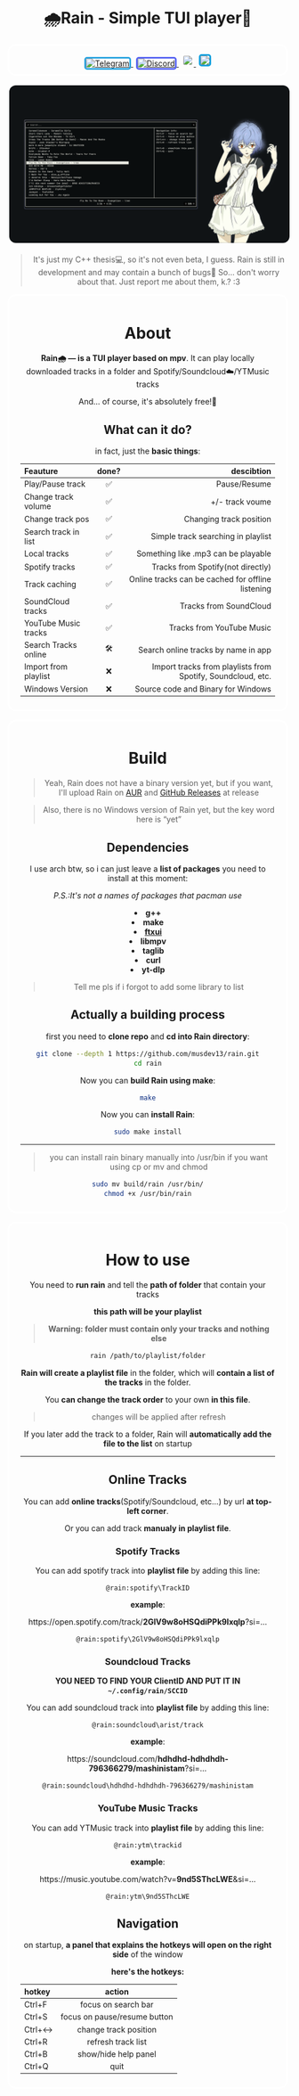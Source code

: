 <h1 align="center">🌧️Rain - Simple TUI player🎵</h1>
<p align="center" style="border: 3px solid white; border-radius:15px;padding: 15px 0 8px;">
    <a href="https://t.me/musdev" style="margin-right:5px;">
        <img src="https://img.shields.io/badge/MusDev--2CA5E0?logo=telegram&style=for-the-badge" alt="Telegram" style="border-radius:5px;border:3px solid #2ca5e0"/>
    </a>
    <a href="https://discord.com/users/870324942166716487" style="margin-right:5px;">
        <img src="https://img.shields.io/badge/cuteemus--5865F2?logo=discord&style=for-the-badge" alt="Discord" style="border-radius:5px;border:3px solid #5865f2"/>
    </a>
    <a href="https://github.com/musdev13" style="margin-right:5px;">
        <img src="https://img.shields.io/badge/musdev13--white?logo=github&style=for-the-badge" style="border-radius:5px;border:3px solid #fff">
    </a>
    <a href="https://musdev13.github.io/rain/">
        <img src="https://img.shields.io/badge/🌐_Website--0fa0dd?style=for-the-badge" style="border-radius:5px;border:3px solid #0fa0dd"/>
    </a>
</p>

<img src="public/assets/mainScreenshot.png" style="border-radius:15px;border:3px solid white;">

<div align="center">

> It's just my C++ thesis💻, so it's not even beta, I guess. Rain is still in development and may contain a bunch of bugs🐛 So... don't worry about that. Just report me about them, k.? :3
</div>

<div align="center", style="border: 3px solid white; border-radius:15px;padding:10px 20px">
    <h1 align="center">About</h1>
    <p><b>Rain🌧️ — is a TUI player based on mpv</b>. It can play locally downloaded tracks in a folder and Spotify/Soundcloud☁️/YTMusic tracks</p>
    <p>And... of course, it's absolutely free!💖</p>


<h2 align="center">What can it do?</h2>
<p align="center">in fact, just the <b>basic things</b>:</p>

<div align="center">

| Feauture             |done?|                                                  descibtion |
|:---------------------|:---:|------------------------------------------------------------:|
| Play/Pause track     | ✅  |                                                Pause/Resume |
| Change track volume  | ✅  |                                             +/- track voume |
| Change track pos     | ✅  |                                     Changing track position |
| Search track in list | ✅  |                          Simple track searching in playlist |
| Local tracks         | ✅  |                         Something like .mp3 can be playable |
| Spotify tracks       | ✅  |                           Tracks from Spotify(not directly) |
| Track caching        | ✅  |           Online tracks can be cached for offline listening |
| SoundCloud tracks    | ✅  |                                      Tracks from SoundCloud |
| YouTube Music tracks | ✅  |                                    Tracks from YouTube Music|
| Search Tracks online | 🛠️  |                         Search online tracks by name in app |
| Import from playlist | ❌  | Import tracks from playlists from Spotify, Soundcloud, etc. |
| Windows Version      | ❌  |                          Source code and Binary for Windows |

</div>
</div>

<div align="center" style="border: 3px solid white; border-radius:15px;padding:10px 20px;margin-top:15px">
<h1>Build</h1>

> Yeah, Rain does not have a binary version yet, but if you want, I'll upload Rain on [AUR](https://wiki.archlinux.org/title/Arch_User_Repository) and [GitHub Releases](https://github.com/musdev13/rain/releases) at release

> Also, there is no Windows version of Rain yet, but the key word here is “yet”

<h2>Dependencies</h2>
<p>I use arch btw, so i can just leave a <b>list of packages</b> you need to install at this moment:</p>

<i>P.S.:It's not a names of packages that pacman use</i>

<ul style="list-style-position: inside; text-align: center; padding-left: 0; font-weight: bold;">
    <li>g++</li>
    <li>make</li>
    <li><a href="https://github.com/ArthurSonzogni/FTXUI">ftxui</a></li>
    <li>libmpv</li>
    <li>taglib</li>
    <li>curl</li>
    <li>yt-dlp</li>
</ul>

> Tell me pls if i forgot to add some library to list

<h2>Actually a building process</h2>

first you need to **clone repo** and **cd into Rain directory**:
```sh
git clone --depth 1 https://github.com/musdev13/rain.git
cd rain
```

Now you can **build Rain using make**:
```sh
make
```
Now you can **install Rain**:
```sh
sudo make install
```

---
> you can install rain binary manually into /usr/bin if you want using cp or mv and chmod
```sh
sudo mv build/rain /usr/bin/
chmod +x /usr/bin/rain
```

</div>

<div align="center" style="border: 3px solid white; border-radius:15px;padding:10px 20px;margin-top:15px">

<h1>How to use</h1>

You need to **run rain** and tell the **path of folder** that contain your tracks

**this path will be your playlist**

>**Warning: folder must contain only your tracks and nothing else**

```sh
rain /path/to/playlist/folder
```

**Rain will create a playlist file** in the folder, which will **contain a list of the tracks** in the folder.

You **can change the track order** to your own **in this file**.

> changes will be applied after refresh

If you later add the track to a folder, Rain will **automatically add the file to the list** on startup

---

<h2>Online Tracks</h2>

You can add **online tracks**(Spotify/Soundcloud, etc...) by url **at top-left corner**.

Or you can add track **manualy in playlist file**.

<h3>Spotify Tracks</h3>

You can add spotify track into **playlist file** by adding this line:
```playlist
@rain:spotify\TrackID
```

**example**:

<p>https://open.spotify.com/track/<b>2GlV9w8oHSQdiPPk9lxqlp</b>?si=...</p>

```playlist
@rain:spotify\2GlV9w8oHSQdiPPk9lxqlp
```

<h3>Soundcloud Tracks</h3>

**YOU NEED TO FIND YOUR ClientID AND PUT IT IN `~/.config/rain/SCCID`**

You can add soundcloud track into **playlist file** by adding this line:
```playlist
@rain:soundcloud\arist/track
```

**example**:

<p>https://soundcloud.com/<b>hdhdhd-hdhdhdh-796366279/mashinistam</b>?si=...</p>

```playlist
@rain:soundcloud\hdhdhd-hdhdhdh-796366279/mashinistam
```

<h3>YouTube Music Tracks</h3>

You can add YTMusic track into **playlist file** by adding this line:
```playlist
@rain:ytm\trackid
```

**example**:

<p>https://music.youtube.com/watch?v=<b>9nd5SThcLWE</b>&si=...</p>

```playlist
@rain:ytm\9nd5SThcLWE
```

<h2>Navigation</h2>

on startup, **a panel that explains the hotkeys will open on the right side** of the window

**here's the hotkeys:**

| hotkey |                       action |
|:-------|:----------------------------:|
| Ctrl+F |          focus on search bar |
| Ctrl+S | focus on pause/resume button |
| Ctrl+↔ |        change track position |
| Ctrl+R |           refresh track list |
| Ctrl+B |         show/hide help panel |
| Ctrl+Q |                         quit |

</div>
